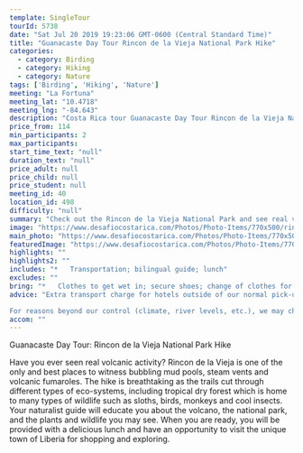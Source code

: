 ```yaml
---
template: SingleTour
tourId: 5738
date: "Sat Jul 20 2019 19:23:06 GMT-0600 (Central Standard Time)"
title: "Guanacaste Day Tour Rincon de la Vieja National Park Hike"
categories: 
  - category: Birding
  - category: Hiking
  - category: Nature
tags: ['Birding', 'Hiking', 'Nature']
meeting: "La Fortuna"
meeting_lat: "10.4718"
meeting_lng: "-84.643"
description: "Costa Rica tour Guanacaste Day Tour Rincon de la Vieja National Park Hike, id 5738"
price_from: 114
min_participants: 2
max_participants: 
start_time_text: "null"
duration_text: "null"
price_adult: null
price_child: null
price_student: null
meeting_id: 40
location_id: 498
difficulty: "null"
summary: "Check out the Rincon de la Vieja National Park and see real volcanic activity like bubbling mud pools and fumaroles! You’ll love hiking through the trails to see unique and tropical Costa Rican ecosystems including the tropical dry forest that is full of many types of wildlife. Also included in this tour is a visit to the unique town of Liberia and an unforgettable lunch!"
image: "https://www.desafiocostarica.com/Photos/Photo-Items/770x500/rincon-de-la-vieja-national-park-hike-1.jpg"
main_photo: "https://www.desafiocostarica.com/Photos/Photo-Items/770x500/rincon-de-la-vieja-national-park-hike-1.jpg"
featuredImage: "https://www.desafiocostarica.com/Photos/Photo-Items/770x500/rincon-de-la-vieja-national-park-hike-1.jpg"
highlights: ""
highlights2: ""
includes: "*   Transportation; bilingual guide; lunch"
excludes: ""
bring: "*   Clothes to get wet in; secure shoes; change of clothes for after the tour; a little extra spending money in case you want to buy some souvenirs and beers; binoculars; camera; sun block; rain gear; binoculars; camera; sun block; mosquito repellent; sun glasses; hat"
advice: "Extra transport charge for hotels outside of our normal pick-up zone. Please inquire to confirm hotel pick-up time and pricing. For Nosara or Punta Islita Beaches: extra charge $30. Departures for tours out of Guanacaste (these times will vary slightly depending on hotel location) Zone 1: Papagayo, Hermosa, Panama, El Coco, Ocotal, Liberia, Four Seasons Departs at 7:15am Zone 2: Brasilito, Langosta, Tamarindo, Conchal, Flamingo, Potrero, Huacas Departs at 6:20am Zone 3: Playa Grande, Hda. Pinilla, Avellanas, Sugar Beach Departs at 6:30am

For reasons beyond our control (climate, river levels, etc.), we may change to a more-suitable tour with an equal or similar adventure-appeal or offer other tour options so you don't miss out on a fun day in Costa Rica. We reserve the right to cancel a trip due to unfavorable conditions & will only run a tour according to our policies. Full refund is given if (on rare occasion) no tour is run. This adventure involves some inherent risk and physical exertion, so you must be in good physical conditions"
accom: ""
---
```

Guanacaste Day Tour: Rincon de la Vieja National Park Hike

Have you ever seen real volcanic activity? Rincon de la Vieja is one of the only and best places to witness bubbling mud pools, steam vents and volcanic fumaroles. The hike is breathtaking as the trails cut through different types of eco-systems, including tropical dry forest which is home to many types of wildlife such as sloths, birds, monkeys and cool insects. Your naturalist guide will educate you about the volcano, the national park, and the plants and wildlife you may see. When you are ready, you will be provided with a delicious lunch and have an opportunity to visit the unique town of Liberia for shopping and exploring.